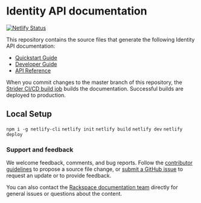 # Identity API documentation

[![Netlify Status](https://api.netlify.com/api/v1/badges/40cacc65-3321-48cb-a832-8aaf065357c3/deploy-status)](https://app.netlify.com/sites/docs-cloud-identity/deploys)

This repository contains the source files that generate the following Identity API documentation:

* [Quickstart Guide](https://developer.rackspace.com/docs/cloud-identity/v2/developer-guide/#document-quickstart-guide)
* [Developer Guide](https://developer.rackspace.com/docs/cloud-identity/v2/developer-guide/#document-developer-guide)
* [API Reference](https://developer.rackspace.com/docs/cloud-identity/v2/developer-guide/#api-reference)

When you commit changes to the master branch of this repository, the
[Strider CI/CD build job](https://build.developer.rackspace.com/rackerlabs/docs-cloud-identity/)
builds the documentation. Successful builds are deployed to production.

## Local Setup

`npm i -g netlify-cli`
`netlify init`
`netlify build`
`netlify dev`
`netlify deploy`

### Support and feedback

We welcome feedback, comments, and bug reports. Follow the
[contributor guidelines](CONTRIBUTING.md)
to propose a source file change, or [submit a GitHub issue](https://github.com/rackerlabs/docs-cloud-identity/issues/new)
to request an update or to provide feedback.

You can also contact the [Rackspace documentation team](mailto:devdoc@rackspace.com) directly for general issues
or questions about the content.

